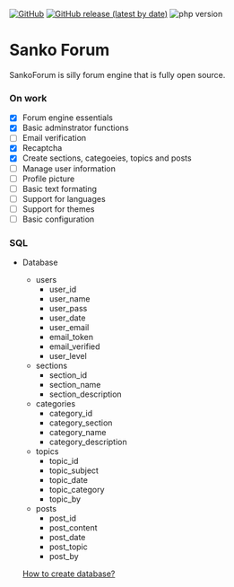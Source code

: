 <p>
  <a href="https://github.com/videosambo/SankoForum/blob/master/LICENSE"><img alt="GitHub" src="https://img.shields.io/github/license/videosambo/SankoForum"></a>
  <a href="https://github.com/videosambo/SankoForum/releases/tag/1.0"><img alt="GitHub release (latest by date)" src="https://img.shields.io/github/v/release/videosambo/SankoForum"></a>
  <a href"https://www.php.net/"><img alt="php version" src="https://img.shields.io/badge/php-%5E7.3.2-green"></a>
</p>

# Sanko Forum

SankoForum is silly forum engine that is fully open source. 

### On work

- [x] Forum engine essentials
- [x] Basic adminstrator functions
- [ ] Email verification
- [x] Recaptcha
- [x] Create sections, categoeies, topics and posts
- [ ] Manage user information
- [ ] Profile picture
- [ ] Basic text formating
- [ ] Support for languages
- [ ] Support for themes
- [ ] Basic configuration

### SQL

- Database
  - users
    - user_id
    - user_name   
    - user_pass
    - user_date
    - user_email
    - email_token
    - email_verified
    - user_level
  - sections
    - section_id
    - section_name
    - section_description
  - categories
    - category_id
    - category_section
    - category_name
    - category_description
  - topics
    - topic_id
    - topic_subject
    - topic_date
    - topic_category
    - topic_by
  - posts
    - post_id
    - post_content
    - post_date
    - post_topic
    - post_by
  
  [How to create database?](https://github.com/videosambo/SankoForum/blob/master/sankoforum.sql)
